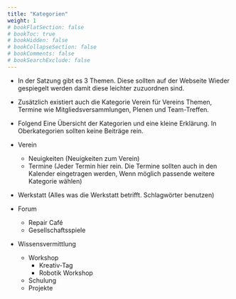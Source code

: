 ```yaml
---
title: "Kategorien"
weight: 1
# bookFlatSection: false
# bookToc: true
# bookHidden: false
# bookCollapseSection: false
# bookComments: false
# bookSearchExclude: false
---
```


- In der Satzung gibt es 3 Themen. Diese sollten auf der Webseite Wieder gespiegelt werden damit diese leichter zuzuordnen sind.
- Zusätzlich existiert auch die Kategorie Verein für Vereins Themen, Termine wie Mitgliedsversammlungen, Plenen und Team-Treffen.
- Folgend Eine Übersicht der Kategorien und eine kleine Erklärung. In Oberkategorien sollten keine Beiträge rein.

- Verein
  - Neuigkeiten (Neuigkeiten zum Verein)
  - Termine (Jeder Termin hier rein. Die Termine sollten auch in den Kalender eingetragen werden, Wenn möglich passende weitere Kategorie wählen)
- Werkstatt (Alles was die Werkstatt betrifft. Schlagwörter benutzen)
- Forum
  - Repair Café
  - Gesellschaftsspiele
- Wissensvermittlung
  - Workshop
    - Kreativ-Tag
    - Robotik Workshop
  - Schulung
  - Projekte
